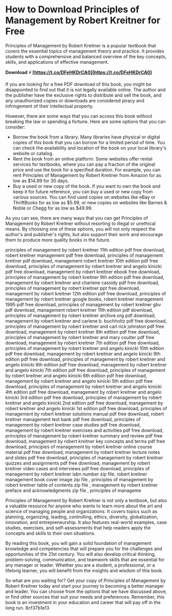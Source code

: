 
 
# How to Download Principles of Management by Robert Kreitner for Free
 
Principles of Management by Robert Kreitner is a popular textbook that covers the essential topics of management theory and practice. It provides students with a comprehensive and balanced overview of the key concepts, skills, and applications of effective management.
 
**Download ⚡ [https://t.co/DFeHKDrCA0](https://t.co/DFeHKDrCA0)**


 
If you are looking for a free PDF download of this book, you might be disappointed to find out that it is not legally available online. The author and the publisher have the exclusive rights to distribute and sell the book, and any unauthorized copies or downloads are considered piracy and infringement of their intellectual property.
 
However, there are some ways that you can access this book without breaking the law or spending a fortune. Here are some options that you can consider:
 
- Borrow the book from a library. Many libraries have physical or digital copies of this book that you can borrow for a limited period of time. You can check the availability and location of the book on your local library's website or catalog.
- Rent the book from an online platform. Some websites offer rental services for textbooks, where you can pay a fraction of the original price and use the book for a specified duration. For example, you can rent Principles of Management by Robert Kreitner from Amazon for as low as $14.99 for 30 days.
- Buy a used or new copy of the book. If you want to own the book and keep it for future reference, you can buy a used or new copy from various sources. You can find used copies on websites like eBay or ThriftBooks for as low as $5.99, or new copies on websites like Barnes & Noble or Chegg for as low as $49.99.

As you can see, there are many ways that you can get Principles of Management by Robert Kreitner without resorting to illegal or unethical means. By choosing one of these options, you will not only respect the author's and publisher's rights, but also support their work and encourage them to produce more quality books in the future.
 
principles of management by robert kreitner 11th edition pdf free download,  robert kreitner management pdf free download,  principles of management kreitner pdf download,  management robert kreitner 10th edition pdf free download,  principles of management by robert kreitner and angelo kinicki pdf free download,  management by robert kreitner ebook free download,  principles of management by robert kreitner 9th edition pdf free download,  management by robert kreitner and charlene cassidy pdf free download,  principles of management by robert kreitner ppt free download,  management by robert kreitner 12th edition pdf free download,  principles of management by robert kreitner google books,  robert kreitner management 1995 pdf free download,  principles of management by robert kreitner gbv pdf download,  management robert kreitner 11th edition pdf download,  principles of management by robert kreitner archive.org pdf download,  management by robert kreitner and carlene b. buchholtz pdf free download,  principles of management by robert kreitner and carl rick johnston pdf free download,  management by robert kreitner 8th edition pdf free download,  principles of management by robert kreitner and mary coulter pdf free download,  management by robert kreitner 7th edition pdf free download,  principles of management by robert kreitner and angelo kinicki 10th edition pdf free download,  management by robert kreitner and angelo kinicki 9th edition pdf free download,  principles of management by robert kreitner and angelo kinicki 8th edition pdf free download,  management by robert kreitner and angelo kinicki 7th edition pdf free download,  principles of management by robert kreitner and angelo kinicki 6th edition pdf free download,  management by robert kreitner and angelo kinicki 5th edition pdf free download,  principles of management by robert kreitner and angelo kinicki 4th edition pdf free download,  management by robert kreitner and angelo kinicki 3rd edition pdf free download,  principles of management by robert kreitner and angelo kinicki 2nd edition pdf free download,  management by robert kreitner and angelo kinicki 1st edition pdf free download,  principles of management by robert kreitner solutions manual pdf free download,  robert kreitner management test bank pdf free download,  principles of management by robert kreitner case studies pdf free download,  management by robert kreitner exercises and activities pdf free download,  principles of management by robert kreitner summary and review pdf free download,  management by robert kreitner key concepts and terms pdf free download,  principles of management by robert kreitner online course material pdf free download,  management by robert kreitner lecture notes and slides pdf free download,  principles of management by robert kreitner quizzes and assignments pdf free download,  management by robert kreitner video cases and interviews pdf free download,  principles of management by robert kreitner isbn number zip file,  robert kreitner management book cover image zip file ,  principles of management by robert kreitner table of contents zip file ,  management by robert kreitner preface and acknowledgments zip file ,  principles of manageme
  
Principles of Management by Robert Kreitner is not only a textbook, but also a valuable resource for anyone who wants to learn more about the art and science of managing people and organizations. It covers topics such as planning, organizing, leading, controlling, ethics, diversity, globalization, innovation, and entrepreneurship. It also features real-world examples, case studies, exercises, and self-assessments that help readers apply the concepts and skills to their own situations.
 
By reading this book, you will gain a solid foundation of management knowledge and competencies that will prepare you for the challenges and opportunities of the 21st century. You will also develop critical thinking, problem-solving, communication, and teamwork skills that are essential for any manager or leader. Whether you are a student, a professional, or a lifelong learner, you will benefit from the insights and wisdom of this book.
 
So what are you waiting for? Get your copy of Principles of Management by Robert Kreitner today and start your journey to becoming a better manager and leader. You can choose from the options that we have discussed above, or find other sources that suit your needs and preferences. Remember, this book is an investment in your education and career that will pay off in the long run.
 8cf37b1e13
 
